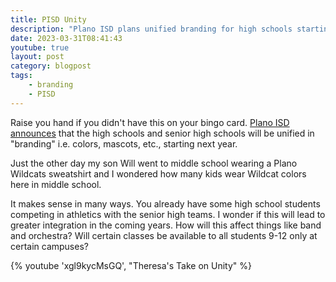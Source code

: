 ```yaml
---
title: PISD Unity
description: "Plano ISD plans unified branding for high schools starting 2023-2024."
date: 2023-03-31T08:41:43
youtube: true
layout: post
category: blogpost
tags:
    - branding
    - PISD
---
```


Raise you hand if you didn't have this on your bingo card.  [Plano ISD](https://pisd.edu/) [announces](https://www.pisd.edu/site/default.aspx?PageType=3&DomainID=4&ModuleInstanceID=4433&ViewID=6446EE88-D30C-497E-9316-3F8874B3E108&RenderLoc=0&FlexDataID=119382&PageID=1) that the high schools and senior high schools will be unified in "branding" i.e. colors, mascots, etc., starting next year.

Just the other day my son Will went to middle school wearing a Plano Wildcats sweatshirt and I wondered how many kids wear Wildcat colors here in middle school.

It makes sense in many ways. You already have some high school students competing in athletics with the senior high teams. I wonder if this will lead to greater integration in the coming years. How will this affect things like band and orchestra? Will certain classes be available to all students 9-12 only at certain campuses?  

{% youtube 'xgl9kycMsGQ', "Theresa's Take on Unity" %}